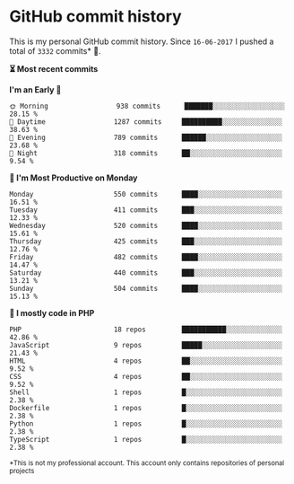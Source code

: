 # GitHub commit history
This is my personal GitHub commit history. Since <!--START_SECTION:first-commit-date-->`16-06-2017`<!--END_SECTION:first-commit-date--> I pushed a total of <!--START_SECTION:total-commit-count-->`3332`<!--END_SECTION:total-commit-count--> commits* 🎉.

<!--START_SECTION:most-recent-commits-->
**⏳ Most recent commits**
                                        

<!--END_SECTION:most-recent-commits-->  

<!--START_SECTION:commits-per-day-time-->
**I&#039;m an Early 🐤**

```text
🌞 Morning                 938 commits      ███████░░░░░░░░░░░░░░░░░░   28.15 %
🌆 Daytime                 1287 commits     ██████████░░░░░░░░░░░░░░░   38.63 %
🌃 Evening                 789 commits      ██████░░░░░░░░░░░░░░░░░░░   23.68 %
🌙 Night                   318 commits      ██░░░░░░░░░░░░░░░░░░░░░░░   9.54 %
```
<!--END_SECTION:commits-per-day-time-->  

<!--START_SECTION:commits-per-weekday-->
**📅 I&#039;m Most Productive on Monday**

```text
Monday                    550 commits      ████░░░░░░░░░░░░░░░░░░░░░   16.51 %
Tuesday                   411 commits      ███░░░░░░░░░░░░░░░░░░░░░░   12.33 %
Wednesday                 520 commits      ████░░░░░░░░░░░░░░░░░░░░░   15.61 %
Thursday                  425 commits      ███░░░░░░░░░░░░░░░░░░░░░░   12.76 %
Friday                    482 commits      ████░░░░░░░░░░░░░░░░░░░░░   14.47 %
Saturday                  440 commits      ███░░░░░░░░░░░░░░░░░░░░░░   13.21 %
Sunday                    504 commits      ████░░░░░░░░░░░░░░░░░░░░░   15.13 %
```
<!--END_SECTION:commits-per-weekday-->  

<!--START_SECTION:repos-per-language-->
**💬 I mostly code in PHP**

```text
PHP                       18 repos         ███████████░░░░░░░░░░░░░░   42.86 %
JavaScript                9 repos          █████░░░░░░░░░░░░░░░░░░░░   21.43 %
HTML                      4 repos          ██░░░░░░░░░░░░░░░░░░░░░░░   9.52 %
CSS                       4 repos          ██░░░░░░░░░░░░░░░░░░░░░░░   9.52 %
Shell                     1 repos          █░░░░░░░░░░░░░░░░░░░░░░░░   2.38 %
Dockerfile                1 repos          █░░░░░░░░░░░░░░░░░░░░░░░░   2.38 %
Python                    1 repos          █░░░░░░░░░░░░░░░░░░░░░░░░   2.38 %
TypeScript                1 repos          █░░░░░░░░░░░░░░░░░░░░░░░░   2.38 %
```
<!--END_SECTION:repos-per-language-->  

<sub>*This is not my professional account. This account only contains repositories of personal projects</sub>
